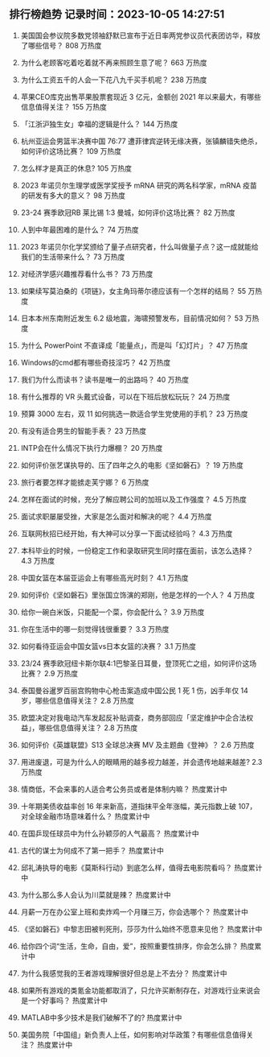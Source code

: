
## 排行榜趋势 记录时间：2023-10-05 14:27:51
  
  1. 美国国会参议院多数党领袖舒默已宣布于近日率两党参议员代表团访华，释放了哪些信号？ 808 万热度
    
  2. 为什么老顾客吃着吃着就不再来照顾生意了呢？ 663 万热度
    
  3. 为什么工资五千的人会一下花八九千买手机呢？ 238 万热度
    
  4. 苹果CEO库克出售苹果股票套现近 3 亿元，金额创  2021 年以来最大，有哪些信息值得关注？ 155 万热度
    
  5. 「江浙沪独生女」幸福的逻辑是什么？ 144 万热度
    
  6. 杭州亚运会男篮半决赛中国 76:77 遭菲律宾逆转无缘决赛，张镇麟错失绝杀，如何评价这场比赛？ 109 万热度
    
  7. 怎么样才是真正的休息? 105 万热度
    
  8. 2023 年诺贝尔生理学或医学奖授予 mRNA 研究的两名科学家，mRNA 疫苗的研发有多大的意义？ 98 万热度
    
  9. 23-24 赛季欧冠RB 莱比锡 1:3 曼城，如何评价这场比赛？ 82 万热度
    
  10. 人到中年最困难的是什么？ 74 万热度
    
  11. 2023 年诺贝尔化学奖颁给了量子点研究者，什么叫做量子点？这一成就能给我们的生活带来什么？ 73 万热度
    
  12. 对经济学感兴趣推荐看什么书？ 73 万热度
    
  13. 如果续写莫泊桑的《项链》，女主角玛蒂尔德应该有一个怎样的结局？ 55 万热度
    
  14. 日本本州东南附近发生 6.2 级地震，海啸预警发布，目前情况如何？ 53 万热度
    
  15. 为什么 PowerPoint 不直译成「能量点」，而是叫「幻灯片」？ 47 万热度
    
  16. Windows的cmd都有哪些奇技淫巧？ 42 万热度
    
  17. 我们为什么而读书？读书是唯一的出路吗？ 40 万热度
    
  18. 有什么推荐的 VR 头戴式设备，可以在下班后放松玩玩？ 24 万热度
    
  19. 预算 3000 左右，双 11 如何挑选一款适合学生党使用的手机？ 23 万热度
    
  20. 有没有适合男生的智能手表？ 23 万热度
    
  21. INTP会在什么情况下执行力爆棚？ 20 万热度
    
  22. 如何评价张艺谋执导的、压了四年之久的电影《坚如磐石》？ 19 万热度
    
  23. 旅行者要怎样才能掳走芙宁娜？ 6 万热度
    
  24. 怎样在面试的时候，充分了解应聘公司的加班以及工作强度？ 4.5 万热度
    
  25. 面试求职屡屡受挫，大家是怎么面对和解决的呢？ 4.4 万热度
    
  26. 互联网秋招已经开始，有大神可以分享一下面试经验吗？ 4.3 万热度
    
  27. 本科毕业的时候，一份稳定工作和录取研究生同时摆在面前，该怎么选择？ 4.3 万热度
    
  28. 中国女篮在本届亚运会上有哪些高光时刻？ 4.1 万热度
    
  29. 如何评价《坚如磐石》里张国立饰演的郑刚，他是怎样的一个人？ 4 万热度
    
  30. 给你一碗白米饭，只能配一个菜，你会配什么？ 3.9 万热度
    
  31. 你在生活中的哪一刻觉得钱很重要？ 3.3 万热度
    
  32. 如何看待亚运会中国女篮vs日本女篮的决赛？ 3.1 万热度
    
  33. 23/24 赛季欧冠纽卡斯尔联4:1巴黎圣日耳曼，登顶死亡之组，如何评价这场比赛？ 2.9 万热度
    
  34. 泰国曼谷暹罗百丽宫购物中心枪击案造成中国公民 1 死 1 伤，凶手年仅 14 岁，哪些信息值得关注？ 2.8 万热度
    
  35. 欧盟决定对我电动汽车发起反补贴调查，商务部回应「坚定维护中企合法权益」，哪些信息值得关注？ 2.8 万热度
    
  36. 如何评价《英雄联盟》S13 全球总决赛 MV 及主题曲《登神》？ 2.6 万热度
    
  37. 用进废退，可是为什么人的眼睛用的越多视力越差，并会遗传地越来越差? 2.3 万热度
    
  38. 情商低，不会来事的人适合考公务员或者是体制内嘛？ 热度累计中
    
  39. 十年期美债收益率创 16 年来新高，道指抹平全年涨幅，美元指数上破 107，对全球金融市场意味着什么？ 热度累计中
    
  40. 在国乒现任球员中为什么孙颖莎的人气最高？ 热度累计中
    
  41. 古代的谋士为何成不了第一把手？ 热度累计中
    
  42. 邱礼涛执导的电影《莫斯科行动》到底怎么样，值得去电影院看吗？ 热度累计中
    
  43. 为什么那么多人会认为川菜就是辣？ 热度累计中
    
  44. 月薪一万在办公室上班和卖炸鸡一个月赚三万，你会选哪个？ 热度累计中
    
  45. 《坚如磐石》中黎志田被判死刑，莎莎为什么始终不愿意来见他？ 热度累计中
    
  46. 给你四个词“生活，生命，自由，爱”，按照重要性排序，你会怎么排？ 热度累计中
    
  47. 为什么我感觉我的王者游戏理解很好但总是上不去分？ 热度累计中
    
  48. 如果所有游戏的类氪金功能都取消了，只允许买断制存在，对游戏行业来说会是一个好事吗？ 热度累计中
    
  49. MATLAB中多少技术是我们破解不了的? 热度累计中
    
  50. 美国务院「中国组」新负责人上任，如何影响对华政策？有哪些信息值得关注？ 热度累计中
    
